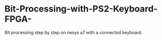 # Bit-Processing-with-PS2-Keyboard-FPGA-
Bit processing step by step on nexys a7 with a connectod keyboard.
